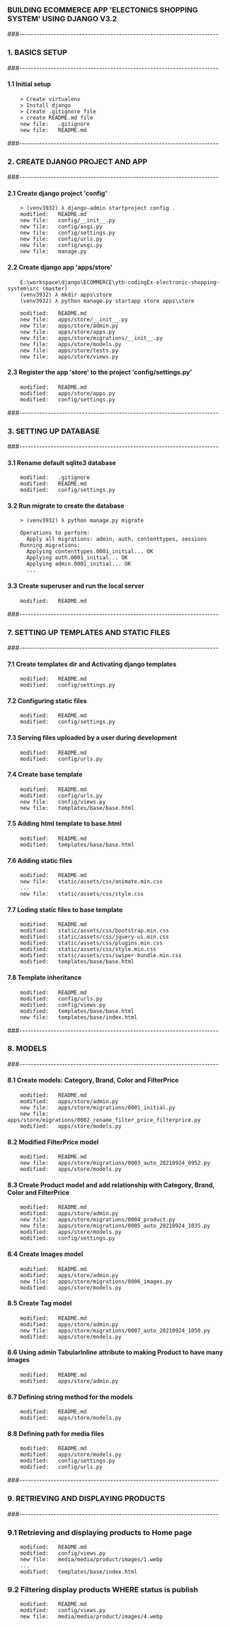 ### BUILDING ECOMMERCE APP 'ELECTONICS SHOPPING SYSTEM' USING DJANGO V3.2


###----------------------------------------------------------------------
### 1. BASICS SETUP
###----------------------------------------------------------------------


#### 1.1 Initial setup

        > Create virtualenv
        > Install django
        > Create .gitignore file
        > create README.md file
        new file:   .gitignore
        new file:   README.md


###----------------------------------------------------------------------
### 2. CREATE DJANGO PROJECT AND APP
###----------------------------------------------------------------------


#### 2.1 Create django project 'config'

        > (venv3932) λ django-admin startproject config .
        modified:   README.md
        new file:   config/__init__.py
        new file:   config/asgi.py
        new file:   config/settings.py
        new file:   config/urls.py
        new file:   config/wsgi.py
        new file:   manage.py


#### 2.2 Create django app 'apps/store'

        E:\workspace\django\ECOMMERCE\ytb-codingEx-electronic-shopping-system\src (master)
        (venv3932) λ mkdir apps\store
        (venv3932) λ python manage.py startapp store apps\store 

        modified:   README.md
        new file:   apps/store/__init__.py
        new file:   apps/store/admin.py
        new file:   apps/store/apps.py
        new file:   apps/store/migrations/__init__.py
        new file:   apps/store/models.py
        new file:   apps/store/tests.py
        new file:   apps/store/views.py      


#### 2.3 Register the app 'store' to the project 'config/settings.py'

        modified:   README.md
        modified:   apps/store/apps.py
        modified:   config/settings.py 


###----------------------------------------------------------------------
### 3. SETTING UP DATABASE
###----------------------------------------------------------------------


#### 3.1 Rename default sqlite3 database

        modified:   .gitignore
        modified:   README.md
        modified:   config/settings.py


#### 3.2 Run migrate to create the database

        > (venv3932) λ python manage.py migrate
        
        Operations to perform:
          Apply all migrations: admin, auth, contenttypes, sessions
        Running migrations:
          Applying contenttypes.0001_initial... OK
          Applying auth.0001_initial... OK
          Applying admin.0001_initial... OK
          ...


#### 3.3 Create superuser and run the local server

        modified:   README.md


###----------------------------------------------------------------------
### 7. SETTING UP TEMPLATES AND STATIC FILES
###----------------------------------------------------------------------


#### 7.1 Create templates dir and Activating django templates

        modified:   README.md
        modified:   config/settings.py


#### 7.2 Configuring static files

        modified:   README.md
        modified:   config/settings.py


#### 7.3 Serving files uploaded by a user during development

        modified:   README.md
        modified:   config/urls.py


#### 7.4 Create base template

        modified:   README.md
        modified:   config/urls.py
        new file:   config/views.py
        new file:   templates/base/base.html


#### 7.5 Adding html template to base.html 

        modified:   README.md
        modified:   templates/base/base.html


#### 7.6 Adding static files

        modified:   README.md
        new file:   static/assets/css/animate.min.css
        ...
        new file:   static/assets/css/style.css


#### 7.7 Loding static files to base template 

        modified:   README.md
        modified:   static/assets/css/bootstrap.min.css
        modified:   static/assets/css/jquery-ui.min.css
        modified:   static/assets/css/plugins.min.css
        modified:   static/assets/css/style.min.css
        modified:   static/assets/css/swiper-bundle.min.css
        modified:   templates/base/base.html


#### 7.8 Template inheritance

        modified:   README.md
        modified:   config/urls.py
        modified:   config/views.py
        modified:   templates/base/base.html
        new file:   templates/base/index.html


###----------------------------------------------------------------------
### 8. MODELS
###----------------------------------------------------------------------


#### 8.1 Create models: Category, Brand, Color and FilterPrice

        modified:   README.md
        modified:   apps/store/admin.py
        new file:   apps/store/migrations/0001_initial.py
        new file:   apps/store/migrations/0002_rename_filter_price_filterprice.py
        modified:   apps/store/models.py


#### 8.2 Modified FilterPrice model

        modified:   README.md
        new file:   apps/store/migrations/0003_auto_20210924_0952.py
        modified:   apps/store/models.py


#### 8.3 Create Product model and add relationship with Category, Brand, Color and FilterPrice

        modified:   README.md
        modified:   apps/store/admin.py
        new file:   apps/store/migrations/0004_product.py
        new file:   apps/store/migrations/0005_auto_20210924_1035.py
        modified:   apps/store/models.py
        modified:   config/settings.py


#### 8.4 Create Images model

        modified:   README.md
        modified:   apps/store/admin.py
        new file:   apps/store/migrations/0006_images.py
        modified:   apps/store/models.py


#### 8.5 Create Tag model

        modified:   README.md
        modified:   apps/store/admin.py
        new file:   apps/store/migrations/0007_auto_20210924_1050.py
        modified:   apps/store/models.py


#### 8.6 Using admin TabularInline attribute to making Product to have many images

        modified:   README.md
        modified:   apps/store/admin.py


#### 8.7 Defining string method for the models

        modified:   README.md
        modified:   apps/store/models.py


#### 8.8 Defining path for media files

        modified:   README.md
        modified:   apps/store/models.py
        modified:   config/settings.py
        modified:   config/urls.py


###----------------------------------------------------------------------
### 9. RETRIEVING AND DISPLAYING PRODUCTS
###----------------------------------------------------------------------


### 9.1 Retrieving and displaying products to Home page

        modified:   README.md
        modified:   config/views.py
        new file:   media/media/product/images/1.webp
        ...
        modified:   templates/base/index.html


### 9.2 Filtering display products WHERE status is publish

        modified:   README.md
        modified:   config/views.py
        new file:   media/media/product/images/4.webp